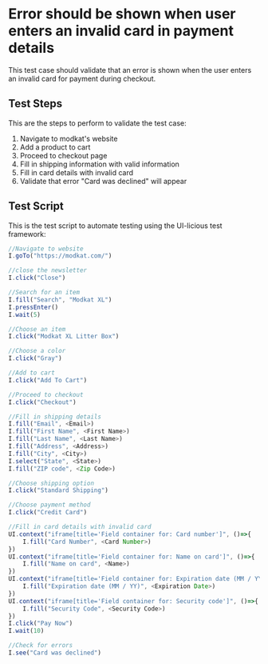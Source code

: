 # Error should be shown when user enters an invalid card in payment details

This test case should validate that an error is shown when the user enters an invalid card for payment during checkout.

## Test Steps

This are the steps to perform to validate the test case:

1. Navigate to modkat's website
2. Add a product to cart
3. Proceed to checkout page
4. Fill in shipping information with valid information
5. Fill in card details with invalid card
6. Validate that error "Card was declined" will appear

## Test Script

This is the test script to automate testing using the UI-licious test framework:
```javascript
//Navigate to website
I.goTo("https://modkat.com/")

//close the newsletter
I.click("Close")

//Search for an item
I.fill("Search", "Modkat XL")
I.pressEnter()
I.wait(5)

//Choose an item
I.click("Modkat XL Litter Box")

//Choose a color
I.click("Gray")

//Add to cart
I.click("Add To Cart")

//Proceed to checkout
I.click("Checkout")

//Fill in shipping details
I.fill("Email", <Email>)
I.fill("First Name", <First Name>)
I.fill("Last Name", <Last Name>)
I.fill("Address", <Address>)
I.fill("City", <City>)
I.select("State", <State>)
I.fill("ZIP code", <Zip Code>)

//Choose shipping option
I.click("Standard Shipping")

//Choose payment method
I.click("Credit Card")

//Fill in card details with invalid card
UI.context("iframe[title='Field container for: Card number']", ()=>{
	I.fill("Card Number", <Card Number>)
})
UI.context("iframe[title='Field container for: Name on card']", ()=>{
	I.fill("Name on card", <Name>)
})
UI.context("iframe[title='Field container for: Expiration date (MM / YY)']", ()=>{
	I.fill("Expiration date (MM / YY)", <Expiration Date>)
})
UI.context("iframe[title='Field container for: Security code']", ()=>{
	I.fill("Security Code", <Security Code>)
})
I.click("Pay Now")
I.wait(10)

//Check for errors
I.see("Card was declined")
```
